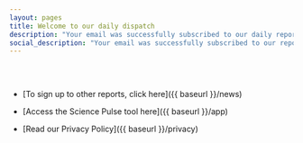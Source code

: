 ```yaml
---
layout: pages
title: Welcome to our daily dispatch
description: "Your email was successfully subscribed to our daily reports, sent every morning"
social_description: "Your email was successfully subscribed to our report"
---
```


<style>
ul{
margin-top: 60px;
}
</style>

* [To sign up to other reports, click here]({{ baseurl }}/news)

* [Access the Science Pulse tool here]({{ baseurl }}/app)

* [Read our Privacy Policy]({{ baseurl }}/privacy)

